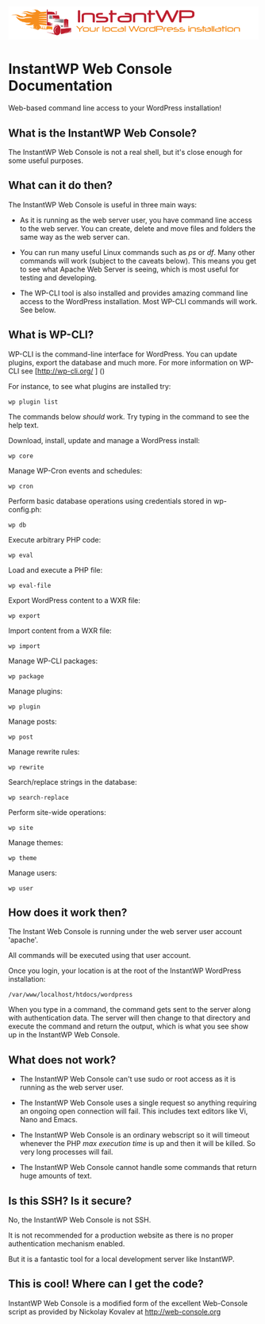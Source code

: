 ![](images/logo-top.png)

# InstantWP Web Console Documentation

Web-based command line access to your WordPress installation!
    
## What is the InstantWP Web Console?

The InstantWP Web Console is not a real shell, but it's close enough for some useful purposes. 

## What can it do then?

The InstantWP Web Console is useful in three main ways:

 * As it is running as the web server user, you have command line access to the web server. You can create, delete and move files and folders the same way as the web server can.
 
 * You can run many useful Linux commands such as *ps* or *df*. Many other commands will work (subject to the caveats below). This means you get to see what Apache Web Server is seeing, which is most useful for testing and developing. 

 *  The WP-CLI tool is also installed and provides amazing command line access to the WordPress installation. Most WP-CLI commands will work. See below.

## What is WP-CLI?

WP-CLI is the command-line interface for WordPress. You can update plugins, export the database and much more. For more information on WP-CLI see [http://wp-cli.org/ ] ()

For instance, to see what plugins are installed try:
 
    wp plugin list
      
The commands below *should* work. Try typing in the command to see the help text.



Download, install, update and manage a WordPress install:

    wp core

Manage WP-Cron events and schedules:

    wp cron	


Perform basic database operations using credentials stored in wp-config.ph:

    wp db

Execute arbitrary PHP code:

    wp eval	

Load and execute a PHP file:

    wp eval-file	

Export WordPress content to a WXR file:

    wp export	

Import content from a WXR file:

    wp import	

Manage WP-CLI packages:

    wp package

Manage plugins:

    wp plugin	

Manage posts:
    
    wp post	

Manage rewrite rules:

    wp rewrite	
    
Search/replace strings in the database:

    wp search-replace	

Perform site-wide operations:

    wp site	

Manage themes:

    wp theme	

Manage users:

    wp user	

## How does it work then?

The Instant Web Console is running under the web server user account 'apache'. 

All commands will be executed using that user account. 

Once you login, your location is at the root of the InstantWP WordPress installation:

    /var/www/localhost/htdocs/wordpress

When you type in a command, the command gets sent to the server along with authentication data. The server will then change to that directory and execute the command and return the output, which is what you see show up in the InstantWP Web Console.

## What does not work?

 * The InstantWP Web Console can't use sudo or root access as it is running as the web server user.

 * The InstantWP Web Console uses a single request so anything requiring an ongoing open connection will fail. This includes text editors like Vi, Nano and Emacs.

 * The InstantWP Web Console is an ordinary webscript so it will timeout whenever the PHP *max execution time* is up and then it will be killed. So very long processes will fail. 

 * The InstantWP Web Console cannot handle some commands that return huge amounts of text.


## Is this SSH? Is it secure?

No, the InstantWP Web Console is not SSH. 

It is not recommended for a production website as there is no proper authentication mechanism enabled. 

But it is a fantastic tool for a local development server like InstantWP.



## This is cool! Where can I get the code?

InstantWP Web Console is a modified form of the excellent Web-Console script as provided by Nickolay Kovalev at [http://web-console.org ]()